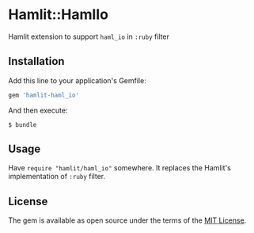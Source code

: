 # Hamlit::HamlIo

Hamlit extension to support `haml_io` in `:ruby` filter

## Installation

Add this line to your application's Gemfile:

```ruby
gem 'hamlit-haml_io'
```

And then execute:

    $ bundle

## Usage

Have `require "hamlit/haml_io"` somewhere. It replaces the Hamlit's implementation of `:ruby` filter.

## License

The gem is available as open source under the terms of the [MIT License](https://opensource.org/licenses/MIT).
